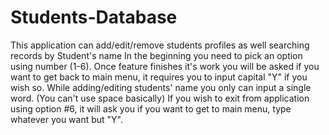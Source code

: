 # Students-Database
This application can add/edit/remove students profiles as well searching records by Student's name
In the beginning you need to pick an option using number (1-6). 
Once feature finishes it's work you will be asked if you want to get back to main menu, it requires you to input capital "Y" if you wish so.
While adding/editing students' name you only can input a single word. (You can't use space basically)
If you wish to exit from application using option #6, it will ask you if you want to get to main menu, type whatever you want but "Y".
